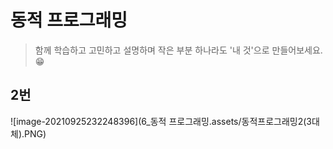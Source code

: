 # 동적 프로그래밍

> 함께 학습하고 고민하고 설명하며 작은 부분 하나라도 '내 것'으로 만들어보세요. 😁



## 2번

![image-20210925232248396](6_동적 프로그래밍.assets/동적프로그래밍2(3대체).PNG)

